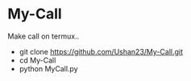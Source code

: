 # My-Call
Make call on termux..

* git clone https://github.com/Ushan23/My-Call.git
* cd My-Call
* python MyCall.py

